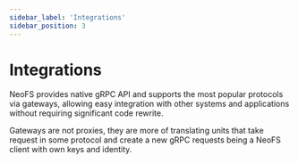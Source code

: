 ```yaml
---
sidebar_label: 'Integrations'
sidebar_position: 3
---
```


# Integrations


NeoFS provides native gRPC API and supports the most popular protocols via gateways, allowing easy integration with other systems and applications without requiring significant code rewrite.

Gateways are not proxies, they are more of translating units that take request in some protocol and create a new gRPC requests being a NeoFS client with own keys and identity.